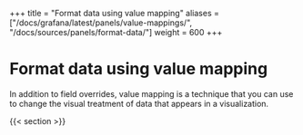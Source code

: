 +++
title = "Format data using value mapping"
aliases = ["/docs/grafana/latest/panels/value-mappings/", "/docs/sources/panels/format-data/"]
weight = 600
+++

# Format data using value mapping

In addition to field overrides, value mapping is a technique that you can use to change the visual treatment of data that appears in a visualization.

{{< section >}}
